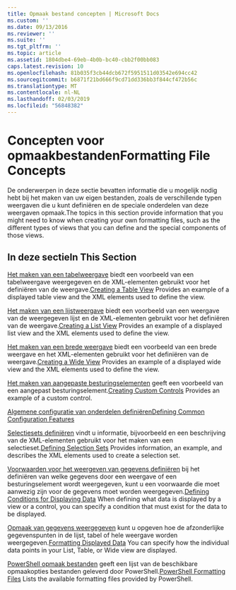 ```yaml
---
title: Opmaak bestand concepten | Microsoft Docs
ms.custom: ''
ms.date: 09/13/2016
ms.reviewer: ''
ms.suite: ''
ms.tgt_pltfrm: ''
ms.topic: article
ms.assetid: 1804dbe4-69eb-4b0b-bc40-cbb2f00bb083
caps.latest.revision: 10
ms.openlocfilehash: 81b035f3cb44dcb672f5951511d03542e694cc42
ms.sourcegitcommit: b6871f21bd666f9cd71dd336bb3f844cf472b56c
ms.translationtype: MT
ms.contentlocale: nl-NL
ms.lasthandoff: 02/03/2019
ms.locfileid: "56848382"
---
```

# <a name="formatting-file-concepts"></a><span data-ttu-id="1719d-102">Concepten voor opmaakbestanden</span><span class="sxs-lookup"><span data-stu-id="1719d-102">Formatting File Concepts</span></span>

<span data-ttu-id="1719d-103">De onderwerpen in deze sectie bevatten informatie die u mogelijk nodig hebt bij het maken van uw eigen bestanden, zoals de verschillende typen weergaven die u kunt definiëren en de speciale onderdelen van deze weergaven opmaak.</span><span class="sxs-lookup"><span data-stu-id="1719d-103">The topics in this section provide information that you might need to know when creating your own formatting files, such as the different types of views that you can define and the special components of those views.</span></span>

## <a name="in-this-section"></a><span data-ttu-id="1719d-104">In deze sectie</span><span class="sxs-lookup"><span data-stu-id="1719d-104">In This Section</span></span>

<span data-ttu-id="1719d-105">[Het maken van een tabelweergave](./creating-a-table-view.md) biedt een voorbeeld van een tabelweergave weergegeven en de XML-elementen gebruikt voor het definiëren van de weergave.</span><span class="sxs-lookup"><span data-stu-id="1719d-105">[Creating a Table View](./creating-a-table-view.md) Provides an example of a displayed table view and the XML elements used to define the view.</span></span>

<span data-ttu-id="1719d-106">[Het maken van een lijstweergave](./creating-a-list-view.md) biedt een voorbeeld van een weergave van de weergegeven lijst en de XML-elementen gebruikt voor het definiëren van de weergave.</span><span class="sxs-lookup"><span data-stu-id="1719d-106">[Creating a List View](./creating-a-list-view.md) Provides an example of a displayed list view and the XML elements used to define the view.</span></span>

<span data-ttu-id="1719d-107">[Het maken van een brede weergave](./creating-a-wide-view.md) biedt een voorbeeld van een brede weergave en het XML-elementen gebruikt voor het definiëren van de weergave.</span><span class="sxs-lookup"><span data-stu-id="1719d-107">[Creating a Wide View](./creating-a-wide-view.md) Provides an example of a displayed wide view and the XML elements used to define the view.</span></span>

<span data-ttu-id="1719d-108">[Het maken van aangepaste besturingselementen](./creating-custom-controls.md) geeft een voorbeeld van een aangepast besturingselement.</span><span class="sxs-lookup"><span data-stu-id="1719d-108">[Creating Custom Controls](./creating-custom-controls.md) Provides an example of a custom control.</span></span>

[<span data-ttu-id="1719d-109">Algemene configuratie van onderdelen definiëren</span><span class="sxs-lookup"><span data-stu-id="1719d-109">Defining Common Configuration Features</span></span>](./defining-common-configuration-features.md)

<span data-ttu-id="1719d-110">[Selectiesets definiëren](./defining-selection-sets.md) vindt u informatie, bijvoorbeeld en een beschrijving van de XML-elementen gebruikt voor het maken van een selectieset.</span><span class="sxs-lookup"><span data-stu-id="1719d-110">[Defining Selection Sets](./defining-selection-sets.md) Provides information, an example, and describes the XML elements used to create a selection set.</span></span>

<span data-ttu-id="1719d-111">[Voorwaarden voor het weergeven van gegevens definiëren](./defining-conditions-for-displaying-data.md) bij het definiëren van welke gegevens door een weergave of een besturingselement wordt weergegeven, kunt u een voorwaarde die moet aanwezig zijn voor de gegevens moet worden weergegeven.</span><span class="sxs-lookup"><span data-stu-id="1719d-111">[Defining Conditions for Displaying Data](./defining-conditions-for-displaying-data.md) When defining what data is displayed by a view or a control, you can specify a condition that must exist for the data to be displayed.</span></span>

<span data-ttu-id="1719d-112">[Opmaak van gegevens weergegeven](./formatting-displayed-data.md) kunt u opgeven hoe de afzonderlijke gegevenspunten in de lijst, tabel of hele weergave worden weergegeven.</span><span class="sxs-lookup"><span data-stu-id="1719d-112">[Formatting Displayed Data](./formatting-displayed-data.md) You can specify how the individual data points in your List, Table, or Wide view are displayed.</span></span>

<span data-ttu-id="1719d-113">[PowerShell opmaak bestanden](./powershell-formatting-files.md) geeft een lijst van de beschikbare opmaakopties bestanden geleverd door PowerShell.</span><span class="sxs-lookup"><span data-stu-id="1719d-113">[PowerShell Formatting Files](./powershell-formatting-files.md) Lists the available formatting files provided by PowerShell.</span></span>
